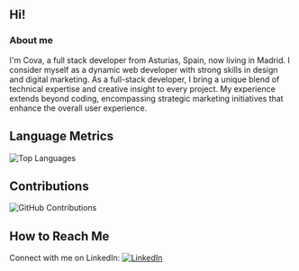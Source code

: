 ## Hi!

### About me
I'm Cova, a full stack developer from Asturias, Spain, now living in Madrid. 
I consider myself as a dynamic web developer with strong skills in design and digital marketing. 
As a full-stack developer, I bring a unique blend of technical expertise and creative insight to every project. 
My experience extends beyond coding, encompassing strategic marketing initiatives that enhance the overall user experience.

## Language Metrics
![Top Languages](https://github-readme-stats.vercel.app/api/top-langs/?username=covamillan&layout=compact&hide=html,css)

## Contributions
![GitHub Contributions](https://github-readme-stats.vercel.app/api?username=covamillan&show_icons=true&count_private=true&hide=prs)

## How to Reach Me
Connect with me on LinkedIn:
[![LinkedIn](https://img.shields.io/badge/LinkedIn-Connect-blue)](https://www.linkedin.com/in/covadongamillangutierrez/)

